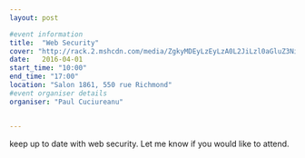 ```yaml
---
layout: post

#event information
title:  "Web Security"
cover: "http://rack.2.mshcdn.com/media/ZgkyMDEyLzEyLzA0L2JiLzl0aGluZ3NidXNpLmNZbi5qcGcKcAl0aHVtYgkxMjAweDYyNyMKZQlqcGc/5d927a64/abc/9-things-businesses-need-to-know-about-web-security-e5e7ae36a9.jpg"
date:   2016-04-01
start_time: "10:00"
end_time: "17:00"
location: "Salon 1861, 550 rue Richmond"
#event organiser details
organiser: "Paul Cuciureanu"


---
```


keep up to date with web security. 
Let me know if you would like to attend.
